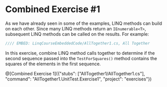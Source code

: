 # Combined Exercise #1

As we have already seen in some of the examples, LINQ methods can build on each other. Since many LINQ methods return an `IEnumerable<T>`, subsequent LINQ methods can be called on the results. For example:

```csharp
//// EMBED: LinqCourseEmbeddedCode/AllTogether1.cs, All Together
```

In this exercise, combine LINQ method calls together to determine if the second sequence passed into the `TestForSquares()` method contains the squares of the elements in the first sequence.

@[Combined Exercise 1]({"stubs": ["AllTogether1/AllTogether1.cs"], "command": "AllTogether1.UnitTest.Exercise1", "project": "exercises"})